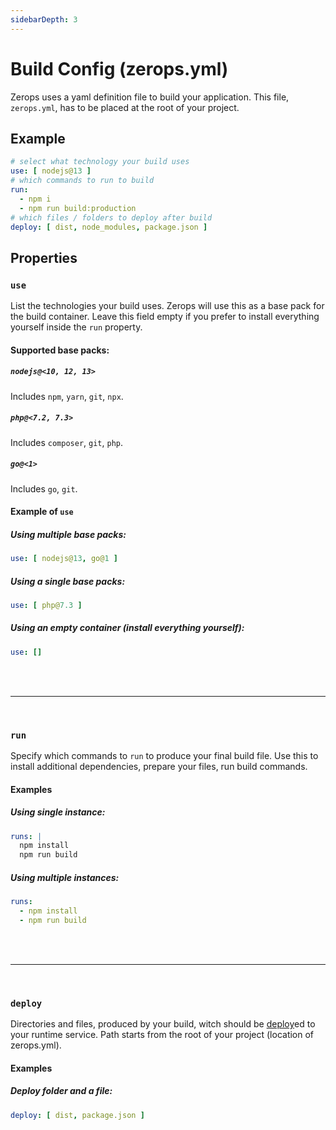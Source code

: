 ```yaml
---
sidebarDepth: 3
---
```


# Build Config (zerops.yml)

Zerops uses a yaml definition file to build your application. This file, `zerops.yml`, has to be placed at the root of your project.

## Example

```yaml
# select what technology your build uses
use: [ nodejs@13 ]
# which commands to run to build
run:
  - npm i
  - npm run build:production
# which files / folders to deploy after build
deploy: [ dist, node_modules, package.json ]
```

## Properties

### `use`

List the technologies your build uses. Zerops will use this as a base pack for the build container. Leave this field empty if you prefer to install everything yourself inside the `run` property.

#### Supported base packs:

##### `nodejs@<10, 12, 13>`
Includes `npm`, `yarn`, `git`, `npx`.

##### `php@<7.2, 7.3>`
Includes `composer`, `git`, `php`.

##### `go@<1>`
Includes `go`, `git`.

#### Example of `use`

##### Using multiple base packs:

```yaml
use: [ nodejs@13, go@1 ]
```

##### Using a single base packs:
```yaml
use: [ php@7.3 ]
```

##### Using an empty container (install everything yourself):
```yaml
use: []
```

<br />
<br />

---

<br />

### `run`

Specify which commands to `run` to produce your final build file. Use this to install additional dependencies, prepare your files, run build commands.

#### Examples

##### Using single instance:

```yaml
runs: |
  npm install
  npm run build
```

##### Using multiple instances:

```yaml
runs:
  - npm install
  - npm run build
```

<br />
<br />

---

<br />

### `deploy`

Directories and files, produced by your build, witch should be [deploy]()ed to your runtime service. Path starts from the root of your project (location of zerops.yml).

#### Examples

##### Deploy folder and a file:

```yaml
deploy: [ dist, package.json ]
```
